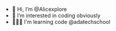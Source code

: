 - 👋 Hi, I’m @Alicexplore
- 👀 I’m interested in coding obviously 
- 👩🏻‍💻 I'm learning code @adatechschool
